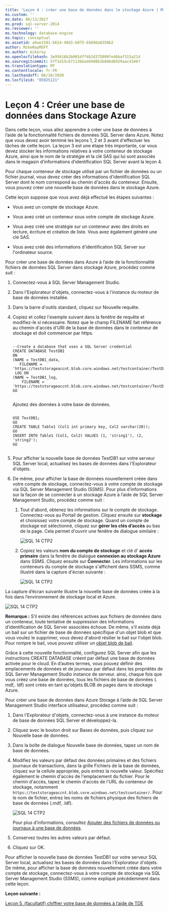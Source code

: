 ```yaml
---
title: 'Leçon 4 : créer une base de données dans le stockage Azure | Microsoft Docs'
ms.custom: ''
ms.date: 06/13/2017
ms.prod: sql-server-2014
ms.reviewer: ''
ms.technology: database-engine
ms.topic: conceptual
ms.assetid: a9ae1501-b614-49d3-b975-6569da8350b2
author: MikeRayMSFT
ms.author: mikeray
ms.openlocfilehash: 3e95616b2b001dff4b2d375800fe4bbaf315a214
ms.sourcegitcommit: 57f1d15c67113bbadd40861b886d6929aacd3467
ms.translationtype: MT
ms.contentlocale: fr-FR
ms.lasthandoff: 06/18/2020
ms.locfileid: "85025121"
---
```

# <a name="lesson-4-create-a-database-in-azure-storage"></a>Leçon 4 : Créer une base de données dans Stockage Azure
  Dans cette leçon, vous allez apprendre à créer une base de données à l’aide de la fonctionnalité fichiers de données SQL Server dans Azure. Notez que vous devez avoir terminé les leçons 1, 2 et 3 avant d'effectuer les tâches de cette leçon. La leçon 3 est une étape très importante, car vous devez stocker les informations relatives à votre conteneur de stockage Azure, ainsi que le nom de la stratégie et la clé SAS qui lui sont associés dans le magasin d’informations d’identification SQL Server avant la leçon 4.  
  
 Pour chaque conteneur de stockage utilisé par un fichier de données ou un fichier journal, vous devez créer des informations d'identification SQL Server dont le nom correspond au chemin d'accès du conteneur. Ensuite, vous pouvez créer une nouvelle base de données dans le stockage Azure.  
  
 Cette leçon suppose que vous avez déjà effectué les étapes suivantes :  
  
-   Vous avez un compte de stockage Azure.  
  
-   Vous avez créé un conteneur sous votre compte de stockage Azure.  
  
-   Vous avez créé une stratégie sur un conteneur avec des droits en lecture, écriture et création de liste. Vous avez également généré une clé SAS.  
  
-   Vous avez créé des informations d'identification SQL Server sur l'ordinateur source.  
  
 Pour créer une base de données dans Azure à l’aide de la fonctionnalité fichiers de données SQL Server dans stockage Azure, procédez comme suit :  
  
1.  Connectez-vous à SQL Server Management Studio.  
  
2.  Dans l'Explorateur d'objets, connectez-vous à l'instance du moteur de base de données installée.  
  
3.  Dans la barre d'outils standard, cliquez sur Nouvelle requête.  
  
4.  Copiez et collez l'exemple suivant dans la fenêtre de requête et modifiez-le si nécessaire. Notez que le champ FILENAME fait référence au chemin d'accès d'URI de la base de données dans le conteneur de stockage et doit commencer par https.  
  
    ```  
  
    --Create a database that uses a SQL Server credential    
    CREATE DATABASE TestDB1    
    ON   
    (NAME = TestDB1_data,   
       FILENAME = 'https://teststorageaccnt.blob.core.windows.net/testcontainer/TestDB1Data.mdf')   
     LOG ON   
    (NAME = TestDB1_log,   
        FILENAME = 'https://teststorageaccnt.blob.core.windows.net/testcontainer/TestDB1Log.ldf')   
    GO  
  
    ```  
  
     Ajoutez des données à votre base de données.  
  
    ```  
  
    USE TestDB1;   
    GO   
    CREATE TABLE Table1 (Col1 int primary key, Col2 varchar(20));   
    GO   
    INSERT INTO Table1 (Col1, Col2) VALUES (1, 'string1'), (2, 'string2');   
    GO  
  
    ```  
  
5.  Pour afficher la nouvelle base de données TestDB1 sur votre serveur SQL Server local, actualisez les bases de données dans l'Explorateur d'objets.  
  
6.  De même, pour afficher la base de données nouvellement créée dans votre compte de stockage, connectez-vous à votre compte de stockage via SQL Server Management Studio (SSMS). Pour plus d’informations sur la façon de se connecter à un stockage Azure à l’aide de SQL Server Management Studio, procédez comme suit :  
  
    1.  Tout d'abord, obtenez les informations sur le compte de stockage. Connectez-vous au Portail de gestion. Cliquez ensuite sur **stockage** et choisissez votre compte de stockage. Quand un compte de stockage est sélectionné, cliquez sur **gérer les clés d’accès** au bas de la page. Cela permet d'ouvrir une fenêtre de dialogue similaire :  
  
         ![SQL 14 CTP2](../tutorials/media/ss-was-tutlesson-4-6-1.gif "SQL 14 CTP2")  
  
    2.  Copiez les valeurs **nom du compte de stockage** et clé d' **accès primaire** dans la fenêtre de dialogue **connexion au stockage Azure** dans SSMS. Cliquez ensuite sur **Connecter**. Les informations sur les conteneurs du compte de stockage s'affichent dans SSMS, comme illustré dans la capture d'écran suivante :  
  
         ![SQL 14 CTP2](../tutorials/media/ss-was-tutlesson-4-6-2.gif "SQL 14 CTP2")  
  
 La capture d’écran suivante illustre la nouvelle base de données créée à la fois dans l’environnement de stockage local et Azure.  
  
 ![SQL 14 CTP2](../tutorials/media/ss-was-tutlesson-4-6-2b.gif "SQL 14 CTP2")  
  
 **Remarque :** S’il existe des références actives aux fichiers de données dans un conteneur, toute tentative de suppression des informations d’identification de SQL Server associées échoue. De même, s'il existe déjà un bail sur un fichier de base de données spécifique d'un objet blob et que vous voulez le supprimer, vous devez d'abord résilier le bail sur l'objet blob. Pour rompre le bail, vous pouvez utiliser un [objet blob de bail](https://msdn.microsoft.com/library/azure/ee691972.aspx).  
  
 Grâce à cette nouvelle fonctionnalité, configurez SQL Server afin que les instructions CREATE DATABASE créent par défaut une base de données activée pour le cloud. En d’autres termes, vous pouvez définir des emplacements de données et de journaux par défaut dans les propriétés de SQL Server Management Studio instance de serveur. ainsi, chaque fois que vous créez une base de données, tous les fichiers de base de données (. mdf,. ldf) sont créés en tant qu’objets BLOB de pages dans le stockage Azure.  
  
 Pour créer une base de données dans Azure Storage à l’aide de SQL Server Management Studio interface utilisateur, procédez comme suit :  
  
1.  Dans l'Explorateur d'objets, connectez-vous à une instance du moteur de base de données SQL Server et développez-la.  
  
2.  Cliquez avec le bouton droit sur Bases de données, puis cliquez sur Nouvelle base de données.  
  
3.  Dans la boîte de dialogue Nouvelle base de données, tapez un nom de base de données.  
  
4.  Modifiez les valeurs par défaut des données primaires et des fichiers journaux de transactions, dans la grille Fichiers de la base de données, cliquez sur la cellule appropriée, puis entrez la nouvelle valeur. Spécifiez également le chemin d'accès de l'emplacement du fichier. Pour le chemin d'accès, tapez le chemin d'accès de l'URL du conteneur de stockage, notamment `https://teststorageaccnt.blob.core.windows.net/testcontainer/`. Pour le nom de fichier, entrez les noms de fichiers physique des fichiers de base de données (.mdf, .ldf).  
  
     ![SQL 14 CTP2](../tutorials/media/ss-was-tutlesson-4-6-4.gif "SQL 14 CTP2")  
  
     Pour plus d’informations, consultez [Ajouter des fichiers de données ou journaux à une base de données](databases/add-data-or-log-files-to-a-database.md).  
  
5.  Conservez toutes les autres valeurs par défaut.  
  
6.  Cliquez sur OK.  
  
 Pour afficher la nouvelle base de données TestDB1 sur votre serveur SQL Server local, actualisez les bases de données dans l'Explorateur d'objets. De même, pour afficher la base de données nouvellement créée dans votre compte de stockage, connectez-vous à votre compte de stockage via SQL Server Management Studio (SSMS), comme expliqué précédemment dans cette leçon.  
  
 **Leçon suivante :**  
  
 [Leçon 5. &#40;facultatif&#41; chiffrer votre base de données à l’aide de TDE](../relational-databases/lesson-4-restore-database-to-virtual-machine-from-url.md)  
  
  
